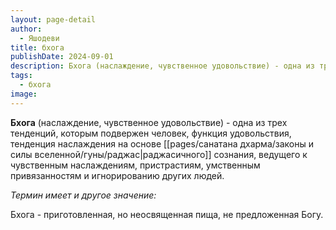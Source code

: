 ```yaml
---
layout: page-detail
author:
  - Яшодеви
title: бхога
publishDate: 2024-09-01
description: Бхога (наслаждение, чувственное удовольствие) - одна из трех тенденций, которым подвержен человек.
tags:
  - бхога
image:
---
```

**Бхога** (наслаждение, чувственное удовольствие) - одна из трех тенденций, которым подвержен человек, функция удовольствия, тенденция наслаждения на основе [[pages/санатана дхарма/законы и силы вселенной/гуны/раджас|раджасичного]] сознания, ведущего к чувственным наслаждениям, пристрастиям, умственным привязанностям и игнорированию других людей.

 *Термин имеет и другое значение:*
 
Бхога - приготовленная, но неосвященная пища, не предложенная Богу.


